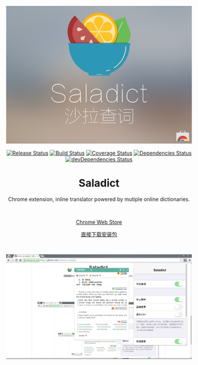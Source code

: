 <p align="center">
  <a href="https://chrome.google.com/webstore/detail/%E6%B2%99%E6%8B%89%E6%9F%A5%E8%AF%8D/cdonnmffkdaoajfknoeeecmchibpmkmg" target="_blank"><img src="saladict.jpg" /></a>
</p>

<p align="center">
  <a href="https://github.com/Crimx/crx-saladict/releases"><img src="https://img.shields.io/github/release/Crimx/crx-saladict.svg" alt="Release Status" style="max-width:100%;"></a>
  <a href="https://travis-ci.org/Crimx/crx-saladict?branch=dev"><img src="https://travis-ci.org/Crimx/crx-saladict.svg?branch=dev" alt="Build Status" style="max-width:100%;"></a>
  <a href="https://coveralls.io/github/Crimx/crx-saladict?branch=dev"><img src="https://coveralls.io/repos/Crimx/crx-saladict/badge.svg?branch=dev&service=github" alt="Coverage Status" style="max-width:100%;"></a>
  <a href="https://github.com/Crimx/crx-saladict"><img src="https://david-dm.org/Crimx/crx-saladict.svg" style="max-width:100%;" alt="Dependencies Status"></a>
  <a href="https://github.com/Crimx/crx-saladict"><img src="https://img.shields.io/david/dev/Crimx/crx-saladict.svg" alt="devDependencies Status" style="max-width:100%;"></a>
</p>

<h1 align="center">Saladict</h1>

<p align="center">Chrome extension, inline translator powered by mutiple online dictionaries.</p>

<br>

<p align="center">
  <a href="https://chrome.google.com/webstore/detail/%E6%B2%99%E6%8B%89%E6%9F%A5%E8%AF%8D/cdonnmffkdaoajfknoeeecmchibpmkmg" target="_blank">Chrome Web Store</a>
</p>

<p align="center">
  <a href="https://github.com/Crimx/crx-saladict/releases/download/v4.0.1/saladict.crx" target="_blank">直接下载安装包</a>
</p>

<br>

<p align="center">
  <a href="https://chrome.google.com/webstore/detail/%E6%B2%99%E6%8B%89%E6%9F%A5%E8%AF%8D/cdonnmffkdaoajfknoeeecmchibpmkmg" target="_blank"><img src="screenshot.jpg" /></a>
</p>

<br>
